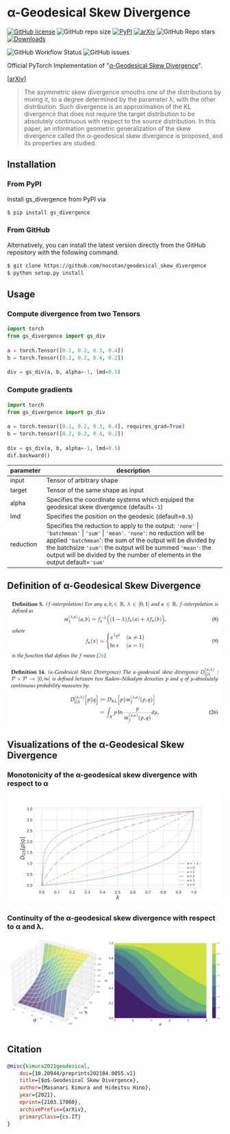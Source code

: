 # α-Geodesical Skew Divergence

[![GitHub license](https://img.shields.io/github/license/nocotan/geodesical_skew_divergence)](https://github.com/nocotan/geodesical_skew_divergence/blob/main/LICENSE)
![GitHub repo size](https://img.shields.io/github/repo-size/nocotan/geodesical_skew_divergence)
[![PyPI](https://img.shields.io/pypi/v/gs-divergence)](https://pypi.org/project/gs-divergence/)
[![arXiv](http://img.shields.io/badge/math.IT-arXiv%3A2103.17060-B31B1B.svg)](https://arxiv.org/abs/2103.17060)
![GitHub Repo stars](https://img.shields.io/github/stars/nocotan/geodesical_skew_divergence?style=social)
[![Downloads](https://pepy.tech/badge/gs-divergence)](https://pepy.tech/project/gs-divergence)

![GitHub Workflow Status](https://img.shields.io/github/workflow/status/nocotan/geodesical_skew_divergence/Run%20Python%20Tests)
![GitHub issues](https://img.shields.io/github/issues/nocotan/geodesical_skew_divergence)


Official PyTorch Implementation of "[α-Geodesical Skew Divergence](https://arxiv.org/abs/2103.17060)".

[[arXiv](https://arxiv.org/abs/2103.17060)]

> The asymmetric skew divergence smooths one of the distributions by mixing it, to a degree determined by the parameter λ, with the other distribution. Such divergence is an approximation of the KL divergence that does not require the target distribution to be absolutely continuous with respect to the source distribution. In this paper, an information geometric generalization of  the skew divergence called the  α-geodesical skew divergence is proposed, and its properties are studied.

## Installation

### From PyPI

Install gs_divergence from PyPI via

```bash
$ pip install gs_divergence
```

### From GitHub

Alternatively, you can install the latest version directly from the GitHub repository with the following command.

```bash
$ git clone https://github.com/nocotan/geodesical_skew_divergence
$ python setup.py install
```

## Usage

### Compute divergence from two Tensors

```python
import torch
from gs_divergence import gs_div

a = torch.Tensor([0.1, 0.2, 0.3, 0.4])
b = torch.Tensor([0.2, 0.2, 0.4, 0.2])

div = gs_div(a, b, alpha=-1, lmd=0.5)
```

### Compute gradients

```python
import torch
from gs_divergence import gs_div

a = torch.tensor([0.1, 0.2, 0.3, 0.4], requires_grad=True)
b = torch.tensor([0.2, 0.2, 0.4, 0.2])

div = gs_div(a, b, alpha=-1, lmd=0.5)
dif.backward()
```

| parameter | description                                                                                                                                                                                                                                                                                                                                                                                                                              |
|-----------|------------------------------------------------------------------------------------------------------------------------------------------------------------------------------------------------------------------------------------------------------------------------------------------------------------------------------------------------------------------------------------------------------------------------------------------|
| input     | Tensor of arbitrary shape                                                                                                                                                                                                                                                                                                                                                                                                                |
| target    | Tensor of the same shape as input                                                                                                                                                                                                                                                                                                                                                                                                        |
| alpha     | Specifies the coordinate systems which equiped the geodesical skew divergence (default=``-1``)                                                                                                                                                                                                                                                                                                                                               |
| lmd       | Specifies the position on the geodesic (default=``0.5``)                                                                                                                                                                                                                                                                                                                                                                                     |
| reduction | Specifies the reduction to apply to the output:             ``'none'`` \| ``'batchmean'`` \| ``'sum'`` \| ``'mean'``.             ``'none'``: no reduction will be applied             ``'batchmean``': the sum of the output will be divided by the batchsize             ``'sum'``: the output will be summed             ``'mean'``: the output will be divided by the number of elements in the output             default=``'sum'`` |


## Definition of α-Geodesical Skew Divergence

![](./assets/def_interpolation.png)

![](./assets/def_gs_divergence.png)



## Visualizations of the α-Geodesical Skew Divergence

### Monotonicity of the α-geodesical skew divergence with respect to α

![](./assets/gs_divergence.png)

### Continuity of the α-geodesical skew divergence with respect to α and λ.

![](./assets/gs_divergence_surface.png)

## Citation

```bibtex
@misc{kimura2021geodesical,
    doi={10.20944/preprints202104.0055.v1}
    title={$α$-Geodesical Skew Divergence},
    author={Masanari Kimura and Hideitsu Hino},
    year={2021},
    eprint={2103.17060},
    archivePrefix={arXiv},
    primaryClass={cs.IT}
}
```
